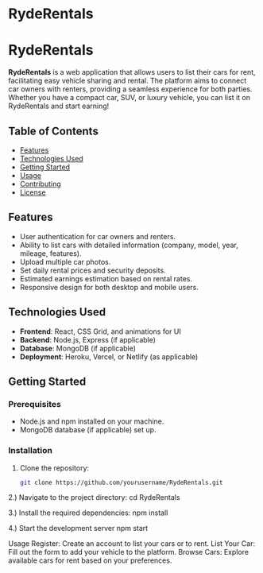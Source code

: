# RydeRentals
# RydeRentals

**RydeRentals** is a web application that allows users to list their cars for rent, facilitating easy vehicle sharing and rental. The platform aims to connect car owners with renters, providing a seamless experience for both parties. Whether you have a compact car, SUV, or luxury vehicle, you can list it on RydeRentals and start earning!

## Table of Contents

- [Features](#features)
- [Technologies Used](#technologies-used)
- [Getting Started](#getting-started)
- [Usage](#usage)
- [Contributing](#contributing)
- [License](#license)

## Features

- User authentication for car owners and renters.
- Ability to list cars with detailed information (company, model, year, mileage, features).
- Upload multiple car photos.
- Set daily rental prices and security deposits.
- Estimated earnings estimation based on rental rates.
- Responsive design for both desktop and mobile users.

## Technologies Used

- **Frontend**: React, CSS Grid, and animations for UI
- **Backend**: Node.js, Express (if applicable)
- **Database**: MongoDB (if applicable)
- **Deployment**: Heroku, Vercel, or Netlify (as applicable)

## Getting Started

### Prerequisites

- Node.js and npm installed on your machine.
- MongoDB database (if applicable) set up.

### Installation

1. Clone the repository:
   ```bash
   git clone https://github.com/yourusername/RydeRentals.git
2.) Navigate to the project directory:
cd RydeRentals

3.) Install the required dependencies:
npm install

4.) Start the development server
npm start

Usage
Register: Create an account to list your cars or to rent.
List Your Car: Fill out the form to add your vehicle to the platform.
Browse Cars: Explore available cars for rent based on your preferences.
